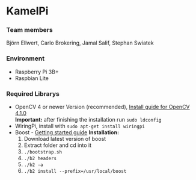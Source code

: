 # KamelPi

### Team members 

Björn Ellwert, 
Carlo Brokering, 
Jamal Salif, 
Stephan Swiatek

### Environment

* Raspberry Pi 3B+
* Raspbian Lite

### Required Librarys

* OpenCV 4 or newer Version (recommended), [Install guide for OpenCV 4.1.0](https://docs.opencv.org/4.1.0/d7/d9f/tutorial_linux_install.html)  
  **Important:** after finishing the installation run `sudo ldconfig`
* WiringPi, install with `sudo apt-get install wiringpi`
* Boost - [Getting started guide](https://www.boost.org/doc/libs/1_70_0/more/getting_started/unix-variants.html)
  **Installation:**</br>
  1. Download latest version of boost
  2. Extract folder and cd into it
  3. `./bootstrap.sh`
  4. `./b2 headers`
  5. `./b2 -a`
  6. `./b2 install --prefix=/usr/local/boost`
